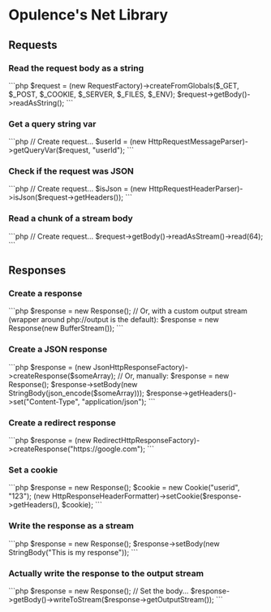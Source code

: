 <h1>Opulence's Net Library</h1>

<h2>Requests</h2>

<h3>Read the request body as a string</h3>
```php
$request = (new RequestFactory)->createFromGlobals($_GET, $_POST, $_COOKIE, $_SERVER, $_FILES, $_ENV);
$request->getBody()->readAsString();
```

<h3>Get a query string var</h3>
```php
// Create request...
$userId = (new HttpRequestMessageParser)->getQueryVar($request, "userId");
```

<h3>Check if the request was JSON</h3>
```php
// Create request...
$isJson = (new HttpRequestHeaderParser)->isJson($request->getHeaders());
```

<h3>Read a chunk of a stream body</h3>
```php
// Create request...
$request->getBody()->readAsStream()->read(64);
```

<h2>Responses</h2>

<h3>Create a response</h3>
```php
$response = new Response();
// Or, with a custom output stream (wrapper around php://output is the default):
$response = new Response(new BufferStream());
```

<h3>Create a JSON response</h3>
```php
$response = (new JsonHttpResponseFactory)->createResponse($someArray);
// Or, manually:
$response = new Response();
$response->setBody(new StringBody(json_encode($someArray)));
$response->getHeaders()->set("Content-Type", "application/json");
```

<h3>Create a redirect response</h3>
```php
$response = (new RedirectHttpResponseFactory)->createResponse("https://google.com");
```

<h3>Set a cookie</h3>
```php
$response = new Response();
$cookie = new Cookie("userid", "123");
(new HttpResponseHeaderFormatter)->setCookie($response->getHeaders(), $cookie);
```

<h3>Write the response as a stream</h3>
```php
$response = new Response();
$response->setBody(new StringBody("This is my response"));
```

<h3>Actually write the response to the output stream</h3>
```php
$response = new Response();
// Set the body...
$response->getBody()->writeToStream($response->getOutputStream());
```